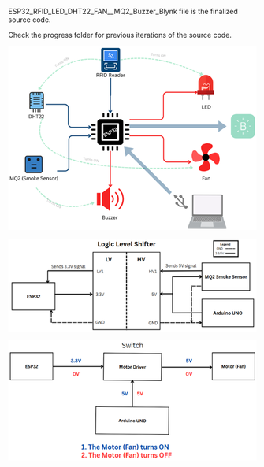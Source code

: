 ESP32_RFID_LED_DHT22_FAN__MQ2_Buzzer_Blynk file is the finalized source code.

Check the progress folder for previous iterations of the source code.

![Hardware_Block_Diagram](Images/Hardware_Block_Diagram.png)

![Logic_Shifter_Diagram](Images/Logic_Shifter_Diagram.png)

![Motor_Driver_Diagram](Images/Motor_Driver_Diagram.png)